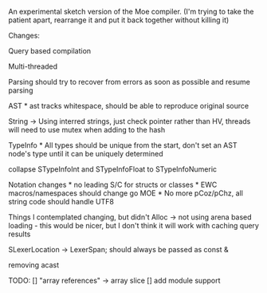
An experimental sketch version of the Moe compiler. (I'm trying to take the patient apart, rearrange it and put it back together without killing it)


Changes:

Query based compilation  

Multi-threaded

Parsing should try to recover from errors as soon as possible and resume parsing

AST
	* ast tracks whitespace, should be able to reproduce original source

String -> Using interred strings, just check pointer rather than HV, threads will need to use mutex when adding to the hash

TypeInfo 
	* All types should be unique from the start, don't set an AST node's type until it can be uniquely determined 

collapse STypeInfoInt and STypeInfoFloat to STypeInfoNumeric 

Notation changes
	* no leading S/C for structs or classes
	* EWC macros/namespaces should change go MOE
	* No more pCoz/pChz, all string code should handle UTF8

Things I contemplated changing, but didn't
Alloc -> not using arena based loading - this would be nicer, but I don't think it will work with caching query results

SLexerLocation -> LexerSpan; should always be passed as const &

removing
acast 


TODO:
[] "array references" -> array slice
[] add module support
